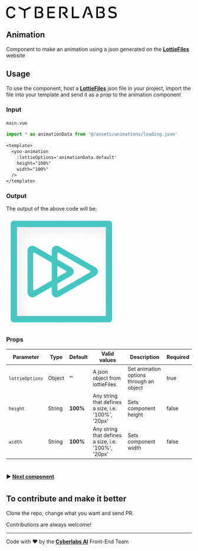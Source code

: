 [<img src="https://raw.githubusercontent.com/Yoonit-Labs/nativescript-yoonit-camera/development/logo_cyberlabs.png" width="300">](https://cyberlabs.ai/)

## Animation


Component to make an animation using a json generated on the [**LottieFiles**](https://lottiefiles.com/) website


## Usage

To use the component, host a [**LottieFiles**](https://lottiefiles.com/) json file in your project, import the file into your template and send it as a prop to the animation component

### Input
`main.vue`
```javascript
import * as animationData from '@/assets/animations/loading.json'
```
```vue
<template>
  <yoo-animation
    :lottieOptions='animationData.default'
    height="100%"
    width="100%"
  />
</template>
```
### Output

The output of the above code will be:

<img src="../../../../public/readme-img/animation.gif" width="300">

### Props

| Parameter      | Type    | Default  | Valid values                                         | Description                              | Required |
|----------------|---------|----------|------------------------------------------------------|------------------------------------------|----------|
| `lottieOptions`| Object  | **''**   | A json object from lottieFiles                       | Set animation options through an object  | true     |
| `height`       | String  | **100%** | Any string that defines a size, i.e. '100%', '20px'  | Sets component height                    | false    |
| `width`        | String  | **100%** | Any string that defines a size, i.e. '100%', '20px'  | Sets component width                     | false    |

#

 #### :arrow_forward: [**Next component**](../Avatar/Readme.md)

#

## To contribute and make it better

Clone the repo, change what you want and send PR.

Contributions are always welcome!

---

Code with ❤ by the [**Cyberlabs AI**](https://cyberlabs.ai/) Front-End Team

